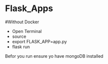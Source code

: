 # Flask_Apps

#Without Docker
- Open Terminal 
- source <location of app.py>   
- export FLASK_APP=app.py
- flask run

Befor you run ensure yo have mongoDB installed
